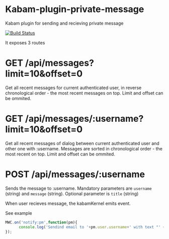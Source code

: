 Kabam-plugin-private-message
===========================

Kabam plugin for sending and recieving private message

[![Build Status](https://travis-ci.org/mykabam/kabam-plugin-private-message.png)](https://travis-ci.org/mykabam/kabam-plugin-private-message)


It exposes 3 routes

GET /api/messages?limit=10&offset=0
==========================

Get all recent messages for current authenticated user, in reverse 
chronological order - the most recent messages on top.
Limit and offset can be ommited.


GET /api/messages/:username?limit=10&offset=0
==========================

Get all recent messages of dialog between current authenticated user and other one
with :username. Messages are sorted in chronological order - the most recent on top.
Limit and offset can be ommited.

POST /api/messages/:username
==========================

Sends the message to :username.
Mandatory parameters are `username` (string) and `message` (string).
Optional parameter is `title` (string)


When user recieves message, the kabamKernel emits event.

See example

```javascript
MWC.on('notify:pm',function(pm){
      console.log('Sendind email to '+pm.user.username+' with text "' + pm.message+'" from user "'+pm.from.username+'"');
});

```
